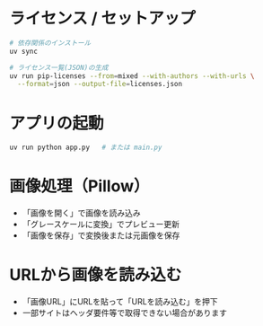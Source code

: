 
# ライセンス / セットアップ
```sh
# 依存関係のインストール
uv sync

# ライセンス一覧(JSON)の生成
uv run pip-licenses --from=mixed --with-authors --with-urls \
  --format=json --output-file=licenses.json
```

# アプリの起動
```sh
uv run python app.py   # または main.py
```

# 画像処理（Pillow）
- 「画像を開く」で画像を読み込み
- 「グレースケールに変換」でプレビュー更新
- 「画像を保存」で変換後または元画像を保存

# URLから画像を読み込む
- 「画像URL」にURLを貼って「URLを読み込む」を押下
- 一部サイトはヘッダ要件等で取得できない場合があります
